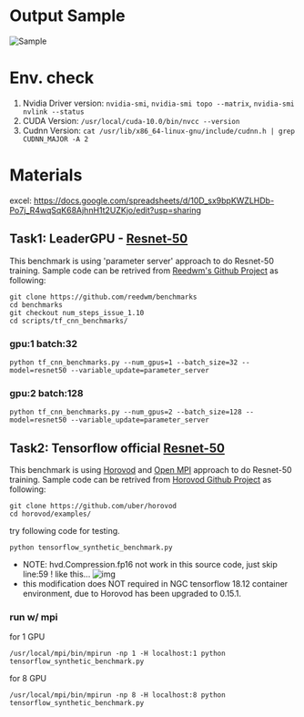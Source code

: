 # Output Sample
![Sample](https://raw.githubusercontent.com/TW-NCHC/AI-Services/master/Tutorial_Benchmark/image.png)

# Env. check

1. Nvidia Driver version: `nvidia-smi`, `nvidia-smi topo --matrix`, `nvidia-smi nvlink --status`
2. CUDA Version: `/usr/local/cuda-10.0/bin/nvcc --version`
3. Cudnn Version: `cat /usr/lib/x86_64-linux-gnu/include/cudnn.h | grep CUDNN_MAJOR -A 2`


# Materials 

excel: https://docs.google.com/spreadsheets/d/10D_sx9bpKWZLHDb-Po7j_R4wqSqK68AjhnH1t2UZKjo/edit?usp=sharing

## Task1: LeaderGPU - [Resnet-50](https://www.leadergpu.com/articles/429-tensorflow-resnet-50-benchmark)

This benchmark is using 'parameter server' approach to do Resnet-50 training. Sample code can be retrived from [Reedwm's Github Project](https://github.com/reedwm/benchmarks) as following:

```
git clone https://github.com/reedwm/benchmarks
cd benchmarks
git checkout num_steps_issue_1.10
cd scripts/tf_cnn_benchmarks/
```

### gpu:1 batch:32
```
python tf_cnn_benchmarks.py --num_gpus=1 --batch_size=32 --model=resnet50 --variable_update=parameter_server
```

### gpu:2 batch:128
```
python tf_cnn_benchmarks.py --num_gpus=2 --batch_size=128 --model=resnet50 --variable_update=parameter_server
```

## Task2: Tensorflow official [Resnet-50](https://www.tensorflow.org/guide/performance/benchmarks)

This benchmark is using [Horovod](https://github.com/horovod/horovod) and [Open MPI](https://www.open-mpi.org/doc/v2.0/man1/mpirun.1.php) approach to do Resnet-50 training. Sample code can be retrived from [Horovod Github Project](https://github.com/uber/horovod) as following:

```
git clone https://github.com/uber/horovod
cd horovod/examples/
```

try following code for testing.

```
python tensorflow_synthetic_benchmark.py
```

* NOTE: hvd.Compression.fp16 not work in this source code, just skip line:59 ! like this...
![img](https://snag.gy/qevcXm.jpg)
* this modification does NOT required in NGC tensorflow 18.12 container environment, due to Horovod has been upgraded to 0.15.1.

### run w/ mpi 
for 1 GPU
```
/usr/local/mpi/bin/mpirun -np 1 -H localhost:1 python tensorflow_synthetic_benchmark.py
```
for 8 GPU
```
/usr/local/mpi/bin/mpirun -np 8 -H localhost:8 python tensorflow_synthetic_benchmark.py
```
